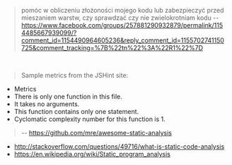 > pomóc w obliczeniu złożoności mojego kodu lub zabezpieczyć przed mieszaniem warstw, czy sprawdzać czy nie zwielokrotniam kodu
> -- https://www.facebook.com/groups/257881290932879/permalink/1154485667939099/?comment_id=1154490964605236&reply_comment_id=1155702741150725&comment_tracking=%7B%22tn%22%3A%22R1%22%7D

<br>

> Sample metrics from the JSHint site:
 - Metrics
 - There is only one function in this file.
 - It takes no arguments.
 - This function contains only one statement.
 - Cyclomatic complexity number for this function is 1.
> -- https://github.com/mre/awesome-static-analysis

- http://stackoverflow.com/questions/49716/what-is-static-code-analysis
- https://en.wikipedia.org/wiki/Static_program_analysis
